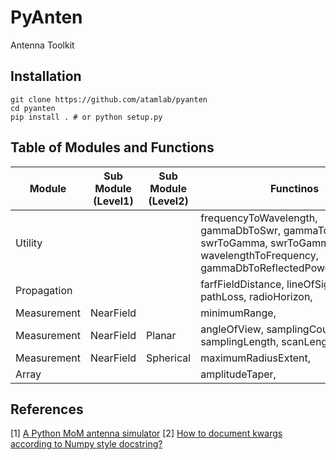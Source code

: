 # PyAnten

Antenna Toolkit

## Installation

```shell
git clone https://github.com/atamlab/pyanten
cd pyanten
pip install . # or python setup.py
```

## Table of Modules and Functions

| Module      | Sub Module (Level1) | Sub Module (Level2) | Functinos                                                                                                                           |
| ----------- | ------------------- | ------------------- | ----------------------------------------------------------------------------------------------------------------------------------- |
| Utility     |                     |                     | frequencyToWavelength, gammaDbToSwr, gammaToSwr, swrToGamma, swrToGammaDb, wavelengthToFrequency, gammaDbToReflectedPowerPercentage |
| Propagation |                     |                     | farfFieldDistance, lineOfSight, pathLoss, radioHorizon,                                                                             |
| Measurement | NearField           |                     | minimumRange,                                                                                                                       |
| Measurement | NearField           | Planar              | angleOfView, samplingCount, samplingLength, scanLength,                                                                             |
| Measurement | NearField           | Spherical           | maximumRadiusExtent,                                                                                                                |
| Array       |                     |                     | amplitudeTaper,                                                                                                                     |

## References

[1] [A Python MoM antenna simulator](https://www.linkedin.com/pulse/python-mom-antenna-simulator-t-q-khai-nguyen/)
[2] [How to document kwargs according to Numpy style docstring?](https://stackoverflow.com/questions/62511086/how-to-document-kwargs-according-to-numpy-style-docstring)
